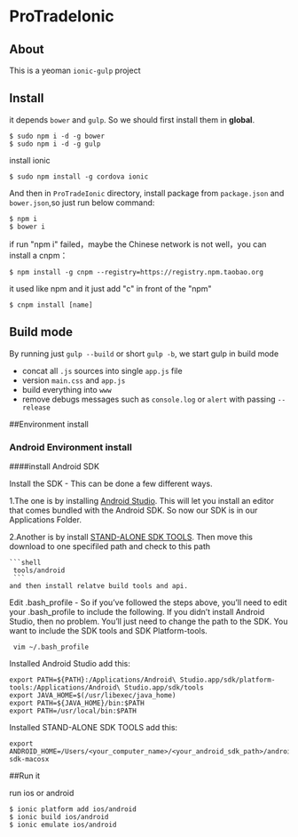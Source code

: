 # ProTradeIonic
## About
This is a yeoman `ionic-gulp` project
## Install
it depends `bower` and `gulp`. So we should first install them in **global**.

```shell
$ sudo npm i -d -g bower
$ sudo npm i -d -g gulp
```
install ionic

```shell
$ sudo npm install -g cordova ionic
```

And then in `ProTradeIonic` directory, install package from `package.json` and `bower.json`,so just run below command:

```shell
$ npm i
$ bower i
```

if run "npm i" failed，maybe the Chinese network is not well，you can install a cnpm：

```shell
$ npm install -g cnpm --registry=https://registry.npm.taobao.org
```
it used like npm and it just add "c" in front of the "npm"

```shell
$ cnpm install [name]
```

## Build mode

By running just `gulp --build` or short `gulp -b`, we start gulp in build mode

- concat all `.js` sources into single `app.js` file
- version `main.css` and `app.js`
- build everything into `www`
- remove debugs messages such as `console.log` or `alert` with passing `--release`

##Environment install

### Android Environment install
####install Android SDK

Install the SDK - This can be done a few different ways. 

1.The one is by installing [Android Studio](https://developer.android.com/sdk/installing/index.html?pkg=studio). This will let you install an editor that comes bundled with the Android SDK. So now our SDK is in our Applications Folder.


2.Another is by install [STAND-ALONE SDK TOOLS](https://developer.android.com/sdk/installing/index.html?pkg=tools). Then move this download to one specifiled path and check to this path

    ```shell
     tools/android
     ```
    and then install relatve build tools and api.

Edit .bash_profile - So if you’ve followed the steps above, you’ll need to edit your .bash_profile to include the following. If you didn’t install Android Studio, then no problem. You’ll just need to change the path to the SDK. You want to include the SDK tools and SDK Platform-tools.

```shell
 vim ~/.bash_profile 
 ```
 Installed Android Studio add this:
 ```shell
export PATH=${PATH}:/Applications/Android\ Studio.app/sdk/platform-tools:/Applications/Android\ Studio.app/sdk/tools
export JAVA_HOME=$(/usr/libexec/java_home)
export PATH=${JAVA_HOME}/bin:$PATH
export PATH=/usr/local/bin:$PATH
 ```
 Installed STAND-ALONE SDK TOOLS add this:
  ```shell
 export ANDROID_HOME=/Users/<your_computer_name>/<your_android_sdk_path>/android-sdk-macosx
  ```
 
 
##Run it 

run ios or android
```shell
$ ionic platform add ios/android
$ ionic build ios/android
$ ionic emulate ios/android
```
